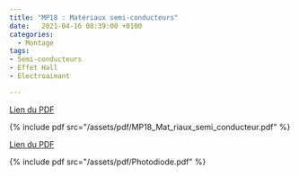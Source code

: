 ```yaml
---
title: "MP18 : Matériaux semi-conducteurs"
date:   2021-04-16 08:39:00 +0100
categories:
  - Montage
tags:
- Semi-conducteurs
- Effet Hall
- Electroaimant

---
```


[Lien du PDF](/assets/pdf/MP18_Mat_riaux_semi_conducteur.pdf)

{% include pdf src="/assets/pdf/MP18_Mat_riaux_semi_conducteur.pdf" %}

[Lien du PDF](/assets/pdf/Photodiode.pdf)

{% include pdf src="/assets/pdf/Photodiode.pdf" %}

